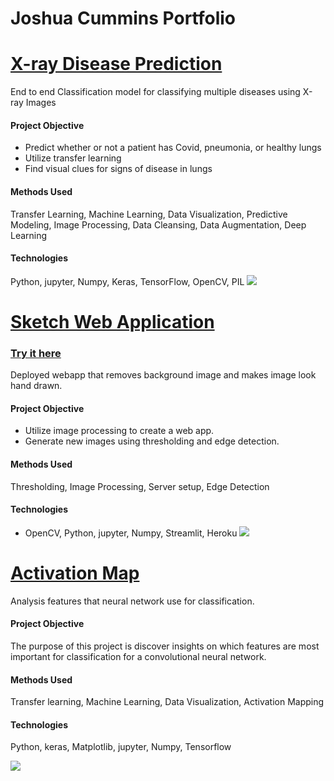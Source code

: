 # Joshua Cummins Portfolio

# [X-ray Disease Prediction](https://github.com/JoshuaCummins/xray-disease-classification)
End to end Classification model for classifying multiple diseases using X-ray Images

#### Project Objective
- Predict whether or not a patient has Covid, pneumonia, or healthy lungs
- Utilize transfer learning
- Find visual clues for signs of disease in lungs
 
#### Methods Used
 Transfer Learning, Machine Learning, Data Visualization, Predictive Modeling,
 Image Processing, Data Cleansing, Data Augmentation, Deep Learning

#### Technologies 
 Python, jupyter, Numpy, Keras, TensorFlow, OpenCV, PIL
 ![](/images/1.png)

# [Sketch Web Application](https://github.com/JoshuaCummins/sketch-web-app-opencv)
### [Try it here](https://sketch-app-opencv.herokuapp.com/)
Deployed webapp that removes background image and makes image look hand drawn.

#### Project Objective
- Utilize image processing to create a web app.
- Generate new images using thresholding and edge detection.

#### Methods Used
 Thresholding, Image Processing, Server setup, Edge Detection 
 

#### Technologies
* OpenCV, Python, jupyter, Numpy, Streamlit, Heroku
![](/images/2.png)

# [Activation Map](https://github.com/JoshuaCummins/activation-map-webapp-streamlit)
Analysis features that neural network use for classification.


#### Project Objective
The purpose of this project is discover insights on which features are most important for classification for a convolutional neural network.

#### Methods Used
 Transfer learning, Machine Learning, Data Visualization, Activation Mapping
 
#### Technologies
Python, keras, Matplotlib, jupyter, Numpy, Tensorflow

![](/images/3.png)

